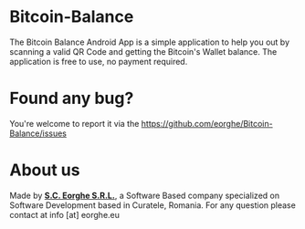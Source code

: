 # Bitcoin-Balance
The Bitcoin Balance Android App is a simple application to help you out by scanning a valid QR Code and getting the Bitcoin's Wallet balance. 
The application is free to use, no payment required.
# Found any bug?
You're welcome to report it via the https://github.com/eorghe/Bitcoin-Balance/issues

# About us
Made by [**S.C. Eorghe S.R.L.**](https://eorghe.eu), a Software Based company specialized on Software Development based in Curatele, Romania. 
For any question please contact at info [at] eorghe.eu
